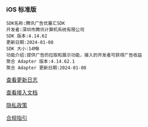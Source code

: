 ### iOS 标准版

```
SDK名称:腾讯广告优量汇SDK
开发者:深圳市腾讯计算机系统有限公司
SDK 版本:4.14.62
更新日期:2024-01-08
SDK 大小:14MB
功能介绍:提供广告的拉取和展示功能，接入的开发者可获得广告收益
聚合 Adapter 版本:4.14.62.1
聚合 Adapter 更新日期:2024-01-08
```

[查看更新日志](https://developers.adnet.qq.com/doc/ios/union/union_version)

[查看接入文档](https://developers.adnet.qq.com/doc/ios/guide)

[隐私政策](https://e.qq.com/dev/help_detail.html?cid=2005&pid=5983)

[合规指引](https://e.qq.com/dev/help_detail.html?cid=2004&pid=5795)
